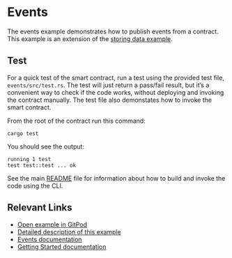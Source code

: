 # Events

The events example demonstrates how to publish events from a contract. This example is an extension of the [storing data example](https://developers.stellar.org/docs/build/smart-contracts/getting-started/storing-data). 

## Test
For a quick test of the smart contract, run a test using the provided test file, `events/src/test.rs`. The test will just return a pass/fail result, but it’s a convenient way to check if the code works, without deploying and invoking the contract manually. The test file also demonstates how to invoke the smart contract. 

From the root of the contract run this command:

```
cargo test
```

You should see the output:

```
running 1 test
test test::test ... ok
```

See the main [README](../README.md) file for information about how to build and invoke the code using the CLI.

## Relevant Links
- [Open example in GitPod](https://gitpod.io/#https://github.com/stellar/soroban-examples)
- [Detailed description of this example](https://developers.stellar.org/docs/build/smart-contracts/example-contracts/events)
- [Events documentation](https://developers.stellar.org/docs/learn/encyclopedia/contract-development/events)
- [Getting Started documentation](https://developers.stellar.org/docs/build/smart-contracts/getting-started)

